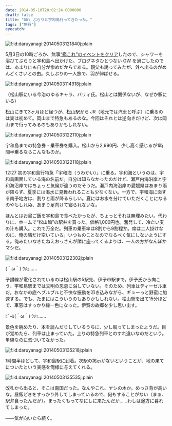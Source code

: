 ```yaml
---
date: 2014-05-10T20:02:24.0000000
draft: false
title: "GW: ぶらりと宇和島行ってきたった。"
tags: ["旅行"]
eyecatch: 
---
```

<p><span itemscope itemtype="http://schema.org/Photograph"><img src="20140503121840.jpg" alt="f:id:daruyanagi:20140503121840j:plain" title="f:id:daruyanagi:20140503121840j:plain" class="hatena-fotolife" itemprop="image"></span></p><p>5月3日の10時ごろか、無事<a href="https://blog.daruyanagi.jp/entry/2014/05/03/110052">&ldquo;&#x8266;&#x3053;&#x308C;&rdquo;&#x306E;&#x30A4;&#x30D9;&#x30F3;&#x30C8;&#x3092;&#x30AF;&#x30EA;&#x30A2;</a>したので、シャワーを浴びてぶらりと宇和島へ出かけた。ブログネタひとつない GW を過ごしたのでは、あまりにも自分が惨めだからである。親父も誘ってみたが、外へ出るのがめんどくさいとの由。久しぶりの一人旅で、羽が伸ばせる。</p><p><span itemscope itemtype="http://schema.org/Photograph"><img src="20140503114918.jpg" alt="f:id:daruyanagi:20140503114918j:plain" title="f:id:daruyanagi:20140503114918j:plain" class="hatena-fotolife" itemprop="image"></span></p><p>（松山駅にいる今治のゆるキャラ、バリィ氏。松山とは関係ないが、なぜか駅にいる）</p><p>松山にきて3ヶ月ほど経つが、松山駅から JR（地元では汽車と呼ぶ）に乗るのは実は初めて。岡山まで特急もあるのな。今回はそれとは逆向きだけど、次は岡山まで行ってみるのもありかもしれない。</p><p><span itemscope itemtype="http://schema.org/Photograph"><img src="20140503122110.jpg" alt="f:id:daruyanagi:20140503122110j:plain" title="f:id:daruyanagi:20140503122110j:plain" class="hatena-fotolife" itemprop="image"></span></p><p>宇和島までの特急券・乗車券を購入。松山から2,990円、少し高く感じるが1時間半乗るならこんなものか。</p><p><span itemscope itemtype="http://schema.org/Photograph"><img src="20140503122118.jpg" alt="f:id:daruyanagi:20140503122118j:plain" title="f:id:daruyanagi:20140503122118j:plain" class="hatena-fotolife" itemprop="image"></span></p><p>12:27 初の宇和島行特急「宇和海（うわかい）」に乗る。宇和海というのは、宇和島画面している海の名前だ。自分は知らなかったのだけど、瀬戸内海沿岸と宇和海沿岸ではちょっと気候が違うのだそうだ。瀬戸内海沿岸の愛媛県はあまり雨が降らず、夏季には渇水に見舞われることも少なくない。一方で、宇和海に面する南予地方は、割りと雨が降るらしい。夏にはお水を分けていただくことになるのやもしれぬ、あまり足向けて寝られないな。</p><p>ほんとはお昼ご飯を宇和島で食べたかったが、ちょっとそれは無理みたい。代わりに、ホームで“松山鮨”の駅弁を買った。価格1,000円也。奮発して、冷たい麦の汁も購入。これで万全だ。列車の乗車率は8割から9割程か。席は二人掛けなのに、俺の隣だけ空いている。いつものことなのでなるべく気にしないようにする。俺みたいなきたねえおっさんが隣に座ってくるよりは、一人の方がなんぼかマシだ。</p><p><span itemscope itemtype="http://schema.org/Photograph"><img src="20140503122302.jpg" alt="f:id:daruyanagi:20140503122302j:plain" title="f:id:daruyanagi:20140503122302j:plain" class="hatena-fotolife" itemprop="image"></span></p><p>(＾ω＾) ｳﾒｪ……</p><p>予讃線が電化されているのは松山駅の5駅先、伊予市駅まで。伊予氏から向こう、宇和島駅までは文明の恩恵に浴していない。そのため、列車はディーゼル車だ。おなかの底へブルブルと不快な振動を叩き込みながら、ギューっと野蛮に加速する。でも、たまにはこういうのもありかもしれない。松山駅を出て15分ほどで、車窓はすっかり緑一色になった。伊賀の故郷を少し思い出す。</p><p>ﾋﾞｰﾙ(＾ω＾) ｳﾒｪ……</p><p>景色を眺めたり、本を読んだりしているうちに、少し眠ってしまったようだ。目が覚めたら、列車は止まっていた。上りの特急列車とのすれ違いなのだという。単線なのに気づいてなかった。</p><p><span itemscope itemtype="http://schema.org/Photograph"><img src="20140503135218.jpg" alt="f:id:daruyanagi:20140503135218j:plain" title="f:id:daruyanagi:20140503135218j:plain" class="hatena-fotolife" itemprop="image"></span></p><p>1時間半ほどして、宇和島駅に到着。次駅の掲示がないということが、地の果てについたという実感を俺様に与えてくれる。</p><p><span itemscope itemtype="http://schema.org/Photograph"><img src="20140503135535.jpg" alt="f:id:daruyanagi:20140503135535j:plain" title="f:id:daruyanagi:20140503135535j:plain" class="hatena-fotolife" itemprop="image"></span></p><p>改札から出ると、そこは南国だった。なんやこれ、ヤシの木か。めっさ背が高いな。昼飯どきをすっかり外してしまっているので、何もすることがない（まぁ、駅弁食ったんだが）。まったくもってなにしに来たんだか……わしは途方に暮れてしまった。</p><p>――気が向いたら続く。</p>
